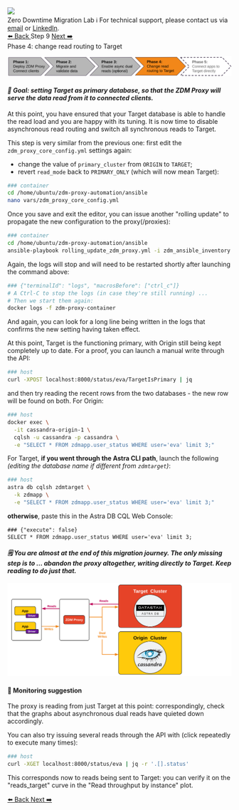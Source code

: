 <!-- TOP -->
<div class="top">
  <img class="scenario-academy-logo" src="https://datastax-academy.github.io/katapod-shared-assets/images/ds-academy-2023.svg" />
  <div class="scenario-title-section">
    <span class="scenario-title">Zero Downtime Migration Lab</span>
    <span class="scenario-subtitle">ℹ️ For technical support, please contact us via <a href="mailto:aleksandr.volochnev@datastax.com">email</a> or <a href="https://dtsx.io/aleks">LinkedIn</a>.</span>
  </div>
</div>

<!-- NAVIGATION -->
<div id="navigation-top" class="navigation-top">
 <a href='command:katapod.loadPage?[{"step":"step8"}]' 
   class="btn btn-dark navigation-top-left">⬅️ Back
 </a>
<span class="step-count">Step 9</span>
 <a href='command:katapod.loadPage?[{"step":"step10"}]' 
    class="btn btn-dark navigation-top-right">Next ➡️
  </a>
</div>

<!-- CONTENT -->

<div class="step-title">Phase 4: change read routing to Target</div>

![Phase 4](images/p4.png)

#### _🎯 Goal: setting Target as primary database, so that the ZDM Proxy will serve the data read from it to connected clients._

At this point, you have ensured that your Target database is able to handle
the read load and you are happy with its tuning.
It is now time to disable asynchronous read routing and
switch all synchronous reads to Target.

This step is very similar from the previous one: first
edit the `zdm_proxy_core_config.yml` settings again:

- change the value of `primary_cluster` from
`ORIGIN` to `TARGET`;
- revert `read_mode` back to `PRIMARY_ONLY` (which will now mean Target):

```bash
### container
cd /home/ubuntu/zdm-proxy-automation/ansible
nano vars/zdm_proxy_core_config.yml
```

Once you save and exit the editor, you can issue another
"rolling update" to propagate the new configuration
to the proxy(/proxies):

```bash
### container
cd /home/ubuntu/zdm-proxy-automation/ansible
ansible-playbook rolling_update_zdm_proxy.yml -i zdm_ansible_inventory
```

Again, the logs will stop and will need to be restarted shortly after launching
the command above:

```bash
### {"terminalId": "logs", "macrosBefore": ["ctrl_c"]}
# A Ctrl-C to stop the logs (in case they're still running) ...
# Then we start them again:
docker logs -f zdm-proxy-container
```

And again, you can look for a long line being written in the logs that
confirms the new setting having taken effect.

At this point, Target is the functioning primary, with Origin still being kept completely up to date.
For a proof, you can launch a manual write through the API:

```bash
### host
curl -XPOST localhost:8000/status/eva/TargetIsPrimary | jq
```

and then try reading the recent rows from the two databases - the new row will be found on both. For Origin:

```bash
### host
docker exec \
  -it cassandra-origin-1 \
  cqlsh -u cassandra -p cassandra \
  -e "SELECT * FROM zdmapp.user_status WHERE user='eva' limit 3;"
```

For Target, **if you went through the Astra CLI path**, launch the following _(editing the database name if different from `zdmtarget`)_:

```bash
### host
astra db cqlsh zdmtarget \
  -k zdmapp \
  -e "SELECT * FROM zdmapp.user_status WHERE user='eva' limit 3;"
```

**otherwise**, paste this in the Astra DB CQL Web Console:

```cql
### {"execute": false}
SELECT * FROM zdmapp.user_status WHERE user='eva' limit 3;
```

#### _🗒️ You are almost at the end of this migration journey. The only missing step is to ... abandon the proxy altogether, writing directly to Target. Keep reading to do just that._

![Schema, phase 4](images/schema4_r.png)

#### 🔎 Monitoring suggestion

The proxy is reading from just Target at this point: correspondingly,
check that the graphs about asynchronous dual reads have quieted down accordingly.

You can also try issuing several reads through the API with (click repeatedly
to execute many times):

```bash
### host
curl -XGET localhost:8000/status/eva | jq -r '.[].status'
```

This corresponds now to reads being sent to Target: you can verify it on
the "reads_target" curve in the "Read throughput by instance" plot.

<!-- NAVIGATION -->
<div id="navigation-bottom" class="navigation-bottom">
 <a href='command:katapod.loadPage?[{"step":"step8"}]'
   class="btn btn-dark navigation-bottom-left">⬅️ Back
 </a>
 <a href='command:katapod.loadPage?[{"step":"step10"}]'
    class="btn btn-dark navigation-bottom-right">Next ➡️
  </a>
</div>
